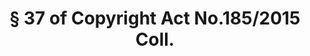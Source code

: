 ---
title: "§ 37 of Copyright Act No.185/2015 Coll."
draft: false
exceptions:
- info53d
memberstates:
- SK
score: 3
compensation:
- No compensation
remarks: |
 


link: "https://www.slov-lex.sk/pravne-predpisy/SK/ZZ/2015/185/20160701"
---